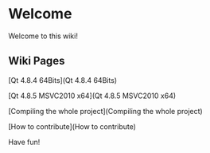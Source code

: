 # Welcome

Welcome to this wiki!

## Wiki Pages
[Qt 4.8.4 64Bits](Qt 4.8.4 64Bits)

[Qt 4.8.5 MSVC2010 x64](Qt 4.8.5 MSVC2010 x64)

[Compiling the whole project](Compiling the whole project)

[How to contribute](How to contribute)


Have fun!

